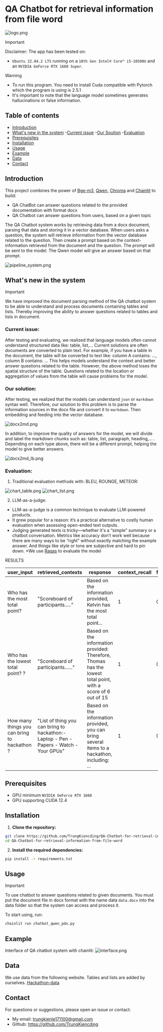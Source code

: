 # QA Chatbot for retrieval information from file word

![logo.png](images/logo.png)

> [!IMPORTANT]
> Disclaimer:
> The app has been tested on:
>   * `Ubuntu 22.04.2 LTS` running on a `10th Gen Intel® Core™ i5-10500U` and an `NVIDIA GeForce RTX 1660 Super`.

> [!WARNING]
> - To run this program. You need to install Cuda compatible with Pytorch which the program is using is 2.5.1
> - It's important to note that the language model sometimes generates hallucinations or false information.

## Table of contents

- [Introduction](#introduction)
- [What's new in the system](#whats-new-in-the-system)
    -[Current issue](#current-issue)
    -[Our Soution](#our-solution)
    -[Evaluation](#evaluation)
- [Prerequisites](#prerequisites)
- [Installation](#installation)
- [Usage](#usage)
- [Example](#example)
- [Data](#data)
- [Contact](#contact)

## Introduction

This project combines the power
of [Bge-m3](https://github.com/FlagOpen/FlagEmbedding), [Qwen](https://github.com/QwenLM/Qwen2.5), [Chroma](https://github.com/chroma-core/chroma)
and [Chainlit](https://github.com/Chainlit/chainlit) to build:

* QA ChatBot can answer questions related to the provided documentation with format docx
* QA Chatbot can answer questions from users, based on a given topic

The QA Chatbot system works by retrieving data from a docx document, parsing that data and storing it in a vector database. When users asks a question, the system will retrieve information from the vector database related to the question. Then create a prompt based on the context-information retrieved from the document and the question. The prompt will be sent to the model. The Qwen model will give an answer based on that prompt.

![pipeline_system.png](images/pipeline_system.png)

## What's new in the system

> [!IMPORTANT]
> We have improved the document parsing method of the QA chatbot system to be able to understand and process documents containing tables and lists. Thereby improving the ability to answer questions related to tables and lists in document.

### Current issue: 
After testing and evaluating, we realized that language models often cannot understand structured data like: table, list,... Current solutions are often documents are converted to plain text. For example, if you have a table in the document, the table will be converted to text like: column A contains: ..., column B contains: ... This helps models understand the context and better answer questions related to the table. However, the above method loses the spatial structure of the table. Questions related to the location or aggregation of values ​​from the table will cause problems for the model.

### Our solution:
After testing, we realized that the models can understand `json` or `markdown` syntax well. Therefore, our solution to this problem is to parse the information sources in the docx file and convert it to `markdown`. Then embedding and feeding into the vector database.

![docx2md.png](images/docx2md.png)

In addition, to improve the quality of answers for the model, we will divide and label the markdown chunks such as: table, list, paragraph, heading,... . Depending on each type above, there will be a different prompt, helping the model to give better answers.

![docx2md_lb.png](images/docx2md_lb.png)

### Evaluation:
1. Traditional evaluation methods with: BLEU, ROUNGE, METEOR:

![chart_table.png](images/chart_table.png)
![chart_list.png](images/chart_list.png)

2. LLM-as-a-judge:
* LLM-as-a-judge is a common technique to evaluate LLM-powered products. 
* It grew popular for a reason: it’s a practical alternative to costly human evaluation when assessing open-ended text outputs.
* Judging generated texts is tricky—whether it's a “simple” summary or a chatbot conversation. Metrics like accuracy don’t work well because there are many ways to be “right” without exactly matching the example answer. And things like style or tone are subjective and hard to pin down.
*We use [Ragas]([https://github.com/QwenLM/Qwen2.5](https://github.com/explodinggradients/ragas)) to evaluate the model

<summary> RESULTS </summary>

| user_input | retrieved_contexts | response | context_recall | factual_correctness | faithfulness |
|------------|---------------------|----------|-----------------|---------------------|---------------|
| Who has the most total point? | "Scoreboard of participants....." | Based on the information provided, Kelvin has the most total point... | 1 | 0.18 | 0.352425 |
| Who has the lowest total point? ? | "Scoreboard of participants......" | Based on the information provided: Therefore, Thomas has the lowest total point, with a score of 6 out of 15 | 1 | 0.17 | 0.21242 |
| How many things you can bring to hackathon ? | "List of thing you can bring to hackathon:- Laptop - Pen - Papers - Watch - Your GPUs" | Based on the information provided, you can bring several items to a hackathon, including: ... | 1 | 0.5 | 0.5464 |
</details>



## Prerequisites

* GPU minimum `NVIDIA GeForce RTX 1660` 
* GPU supporting CUDA 12.4

## Installation
1. **Clone the repository:**

```bash
git clone https://github.com/TrungKiencding/QA-Chatbot-for-retrieval-information-from-file-word
cd QA-Chatbot-for-retrieval-information-from-file-word
```
2. **Install the required dependencies:**

```bash
pip install -r requirements.txt
```
## Usage

> [!IMPORTANT]
> To use chatbot to answer questions related to given documents. You must put the document file in docx format with the name data `data.docx` into the data folder so that the system can access and process it.

To start using, run:

```bash
chainlit run chatbot_qwen_pdx.py
```

## Example

Interface of QA chatbot system with chainlit:
![interface.png](images/interface.png)

## Data

We use data from the following website. Tables and lists are added by ourselves.
[Hackathon-data](https://tips.hackathon.com/article/what-is-a-hackathon)

## Contact 

For questions or suggestions, please open an issue or contact:
- My email: trungkienle171100@gmail.com 
- Github: https://github.com/TrungKiencding
